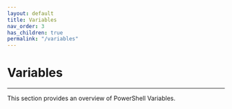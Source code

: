 ```yaml
---
layout: default
title: Variables
nav_order: 3
has_children: true
permalink: "/variables"
---
```


# Variables

---

This section provides an overview of PowerShell Variables.